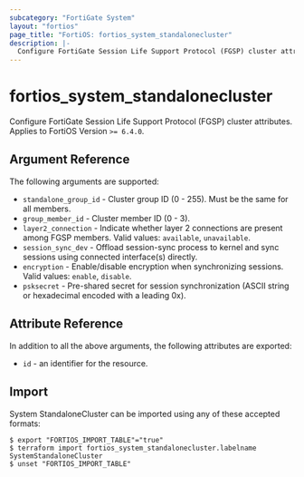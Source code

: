 ```yaml
---
subcategory: "FortiGate System"
layout: "fortios"
page_title: "FortiOS: fortios_system_standalonecluster"
description: |-
  Configure FortiGate Session Life Support Protocol (FGSP) cluster attributes.
---
```


# fortios_system_standalonecluster
Configure FortiGate Session Life Support Protocol (FGSP) cluster attributes. Applies to FortiOS Version `>= 6.4.0`.

## Argument Reference

The following arguments are supported:

* `standalone_group_id` - Cluster group ID (0 - 255). Must be the same for all members.
* `group_member_id` - Cluster member ID (0 - 3).
* `layer2_connection` - Indicate whether layer 2 connections are present among FGSP members. Valid values: `available`, `unavailable`.
* `session_sync_dev` - Offload session-sync process to kernel and sync sessions using connected interface(s) directly.
* `encryption` - Enable/disable encryption when synchronizing sessions. Valid values: `enable`, `disable`.
* `psksecret` - Pre-shared secret for session synchronization (ASCII string or hexadecimal encoded with a leading 0x).


## Attribute Reference

In addition to all the above arguments, the following attributes are exported:
* `id` - an identifier for the resource.

## Import

System StandaloneCluster can be imported using any of these accepted formats:
```
$ export "FORTIOS_IMPORT_TABLE"="true"
$ terraform import fortios_system_standalonecluster.labelname SystemStandaloneCluster
$ unset "FORTIOS_IMPORT_TABLE"
```
